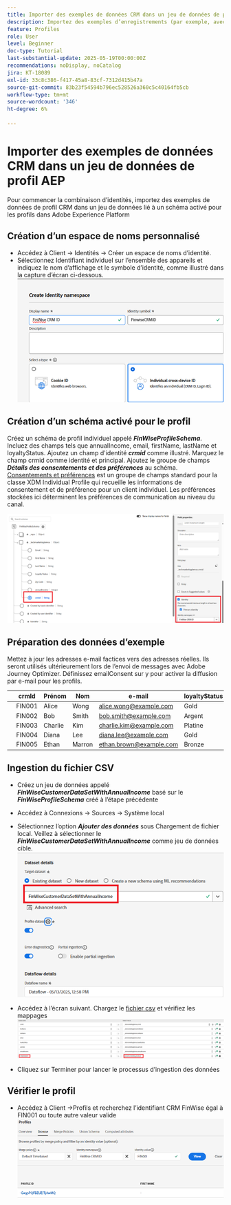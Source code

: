 ```yaml
---
title: Importer des exemples de données CRM dans un jeu de données de profil AEP
description: Importez des exemples d’enregistrements (par exemple, avec CRMID, e-mail, revenu, code postal) pour vérifier si AEP peut correctement assembler ces profils avec des visiteurs web anonymes en fonction d’identifiants partagés tels qu’ECID.
feature: Profiles
role: User
level: Beginner
doc-type: Tutorial
last-substantial-update: 2025-05-19T00:00:00Z
recommendations: noDisplay, noCatalog
jira: KT-18089
exl-id: 33c8c386-f417-45a8-83cf-7312d415b47a
source-git-commit: 83b23f54594b796ec528526a360c5c40164fb5cb
workflow-type: tm+mt
source-wordcount: '346'
ht-degree: 6%

---
```


# Importer des exemples de données CRM dans un jeu de données de profil AEP

Pour commencer la combinaison d’identités, importez des exemples de données de profil CRM dans un jeu de données lié à un schéma activé pour les profils dans Adobe Experience Platform

## Création d’un espace de noms personnalisé

* Accédez à Client -> Identités -> Créer un espace de noms d’identité.
* Sélectionnez Identifiant individuel sur l’ensemble des appareils et indiquez le nom d’affichage et le symbole d’identité, comme illustré dans la capture d’écran ci-dessous.
  ![espace-de-noms-personnalisé](assets/custom-namespace.png)

## Création d’un schéma activé pour le profil

Créez un schéma de profil individuel appelé **_FinWiseProfileSchema_**. Incluez des champs tels que annualIncome, email, firstName, lastName et loyaltyStatus.
Ajoutez un champ d&#39;identité **_crmid_** comme illustré. Marquez le champ crmid comme identité et principal.
Ajoutez le groupe de champs _**Détails des consentements et des préférences**_ au schéma. [Consentements et préférences](https://experienceleague.adobe.com/fr/docs/experience-platform/xdm/field-groups/profile/consents) est un groupe de champs standard pour la classe XDM Individual Profile qui recueille les informations de consentement et de préférence pour un client individuel. Les préférences stockées ici déterminent les préférences de communication au niveau du canal.


![profile-schema](assets/finwise-profile-schema.png)

## Préparation des données d’exemple

Mettez à jour les adresses e-mail factices vers des adresses réelles. Ils seront utilisés ultérieurement lors de l’envoi de messages avec Adobe Journey Optimizer. Définissez emailConsent sur y pour activer la diffusion par e-mail pour les profils.

|   | crmId | Prénom | Nom | e-mail | loyaltyStatus | zipCode | annualIncome | emailConsent |
|---|--------|-----------|----------|-------------------------|---------------|---------|--------------|--------------|
|   | FIN001 | Alice | Wong | alice.wong@example.com | Gold | 92128 | 120000 | y |
|   | FIN002 | Bob | Smith | bob.smith@example.com | Argent | 92126 | 85000 | y |
|   | FIN003 | Charlie | Kim | charlie.kim@example.com | Platine | 60614 | 175000 | y |
|   | FIN004 | Diana | Lee | diana.lee@example.com | Gold | 30303 | 98000 | y |
|   | FIN005 | Ethan | Marron | ethan.brown@example.com | Bronze | 75201 | 60000 | y |

## Ingestion du fichier CSV

* Créez un jeu de données appelé **_FinWiseCustomerDataSetWithAnnualIncome_** basé sur le **_FinWiseProfileSchema_** créé à l’étape précédente

* Accédez à Connexions -> Sources -> Système local
* Sélectionnez l’option **_Ajouter des données_** sous Chargement de fichier local. Veillez à sélectionner le _**FinWiseCustomerDataSetWithAnnualIncome**_ comme jeu de données cible.
  ![ingest-csv](assets/ingest-csv-into-dataset.png)
* Accédez à l’écran suivant. Chargez le [fichier csv](assets/finwise_profiles.csv) et vérifiez les mappages
  ![mappings](assets/mappings.png)

* Cliquez sur Terminer pour lancer le processus d’ingestion des données

## Vérifier le profil

* Accédez à Client ->Profils et recherchez l’identifiant CRM FinWise égal à FIN001 ou toute autre valeur valide
  ![verify-profile](assets/verify-profiles.png)
